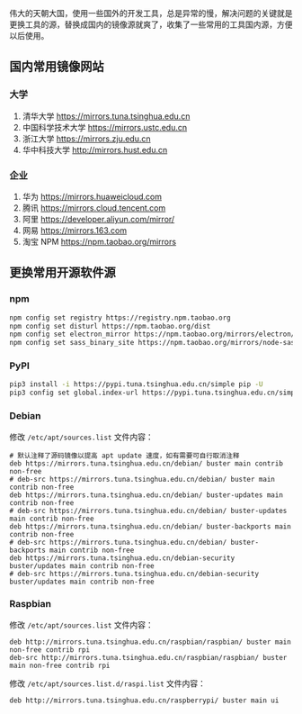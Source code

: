 伟大的天朝大国，使用一些国外的开发工具，总是异常的慢，解决问题的关键就是更换工具的源，替换成国内的镜像源就爽了，收集了一些常用的工具国内源，方便以后使用。

## 国内常用镜像网站

### 大学

1. 清华大学 https://mirrors.tuna.tsinghua.edu.cn
2. 中国科学技术大学 https://mirrors.ustc.edu.cn
3. 浙江大学 https://mirrors.zju.edu.cn
4. 华中科技大学 http://mirrors.hust.edu.cn

### 企业

1. 华为 https://mirrors.huaweicloud.com
2. 腾讯 https://mirrors.cloud.tencent.com
3. 阿里 https://developer.aliyun.com/mirror/
4. 网易 https://mirrors.163.com
5. 淘宝 NPM https://npm.taobao.org/mirrors

## 更换常用开源软件源

### npm

```bash
npm config set registry https://registry.npm.taobao.org
npm config set disturl https://npm.taobao.org/dist
npm config set electron_mirror https://npm.taobao.org/mirrors/electron/
npm config set sass_binary_site https://npm.taobao.org/mirrors/node-sass/
```

### PyPI

```bash
pip3 install -i https://pypi.tuna.tsinghua.edu.cn/simple pip -U
pip3 config set global.index-url https://pypi.tuna.tsinghua.edu.cn/simple
```

### Debian

修改 `/etc/apt/sources.list` 文件内容：

```
# 默认注释了源码镜像以提高 apt update 速度，如有需要可自行取消注释
deb https://mirrors.tuna.tsinghua.edu.cn/debian/ buster main contrib non-free
# deb-src https://mirrors.tuna.tsinghua.edu.cn/debian/ buster main contrib non-free
deb https://mirrors.tuna.tsinghua.edu.cn/debian/ buster-updates main contrib non-free
# deb-src https://mirrors.tuna.tsinghua.edu.cn/debian/ buster-updates main contrib non-free
deb https://mirrors.tuna.tsinghua.edu.cn/debian/ buster-backports main contrib non-free
# deb-src https://mirrors.tuna.tsinghua.edu.cn/debian/ buster-backports main contrib non-free
deb https://mirrors.tuna.tsinghua.edu.cn/debian-security buster/updates main contrib non-free
# deb-src https://mirrors.tuna.tsinghua.edu.cn/debian-security buster/updates main contrib non-free
```

### Raspbian

修改 `/etc/apt/sources.list` 文件内容：

```
deb http://mirrors.tuna.tsinghua.edu.cn/raspbian/raspbian/ buster main non-free contrib rpi
deb-src http://mirrors.tuna.tsinghua.edu.cn/raspbian/raspbian/ buster main non-free contrib rpi
```

修改 `/etc/apt/sources.list.d/raspi.list` 文件内容：

```
deb http://mirrors.tuna.tsinghua.edu.cn/raspberrypi/ buster main ui
```
